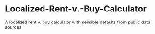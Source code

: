 # Localized-Rent-v.-Buy-Calculator
A localized rent v. buy calculator with sensible defaults from public data sources.
